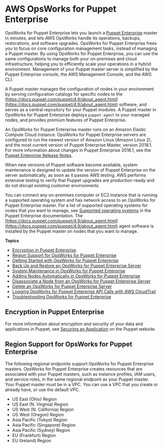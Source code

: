 # AWS OpsWorks for Puppet Enterprise<a name="welcome_opspup"></a>

OpsWorks for Puppet Enterprise lets you launch a [Puppet Enterprise](https://puppet.com/products/puppet-enterprise) master in minutes, and lets AWS OpsWorks handle its operations, backups, restorations, and software upgrades\. OpsWorks for Puppet Enterprise frees you to focus on core configuration management tasks, instead of managing a Puppet master\. By using OpsWorks for Puppet Enterprise, you can use the same configurations to manage both your on\-premises and cloud infrastructure, helping you to efficiently scale your operations in a hybrid environment\. Management of your Puppet master server is simplified by the Puppet Enterprise console, the AWS Management Console, and the AWS CLI\.

A Puppet master manages the configuration of nodes in your environment by serving configuration catalogs for specific nodes to the [https://docs.puppet.com/puppet/4.9/about_agent.html](https://docs.puppet.com/puppet/4.9/about_agent.html) software, and serves as a central repository for your Puppet modules\. A Puppet master in OpsWorks for Puppet Enterprise deploys `puppet-agent` to your managed nodes, and provides premium features of Puppet Enterprise\.

An OpsWorks for Puppet Enterprise master runs on an Amazon Elastic Compute Cloud instance\. OpsWorks for Puppet Enterprise servers are configured to run the newest version of Amazon Linux \(Amazon Linux 2\), and the most current version of Puppet Enterprise Master, version 2018\.1\. For more information about changes in Puppet Enterprise 2018\.1, see the [Puppet Enterprise Release Notes](https://puppet.com/docs/pe/2018.1/release_notes/release_notes.html)\.

When new versions of Puppet software become available, system maintenance is designed to update the version of Puppet Enterprise on the server automatically, as soon as it passes AWS testing\. AWS performs extensive testing to verify that Puppet upgrades are production\-ready and do not disrupt existing customer environments\.

You can connect any on\-premises computer or EC2 instance that is running a supported operating system and has network access to an OpsWorks for Puppet Enterprise master\. For a list of supported operating systems for nodes that you want to manage, see [Supported operating systems](https://docs.puppet.com/pe/latest/sys_req_os.html#puppet-agent-platforms) in the Puppet Enterprise documentation\. The [https://docs.puppet.com/puppet/4.9/about_agent.html](https://docs.puppet.com/puppet/4.9/about_agent.html) agent software is installed by the Puppet master on nodes that you want to manage\.

**Topics**
+ [Encryption in Puppet Enterprise](#opspup-encrypt)
+ [Region Support for OpsWorks for Puppet Enterprise](#opspup-region)
+ [Getting Started with OpsWorks for Puppet Enterprise](gettingstarted-opspup.md)
+ [Back Up and Restore an OpsWorks for Puppet Enterprise Server](opspup-backup-restore.md)
+ [System Maintenance in OpsWorks for Puppet Enterprise](opspup-maintenance.md)
+ [Adding Nodes Automatically in OpsWorks for Puppet Enterprise](opspup-unattend-assoc.md)
+ [Disassociate a Node from an OpsWorks for Puppet Enterprise Server](opspup-disassociate-node.md)
+ [Delete an OpsWorks for Puppet Enterprise Server](opspup-delete-server.md)
+ [Logging OpsWorks for Puppet Enterprise API Calls with AWS CloudTrail](logging-opspup-using-cloudtrail.md)
+ [Troubleshooting OpsWorks for Puppet Enterprise](troubleshoot-opspup.md)

## Encryption in Puppet Enterprise<a name="opspup-encrypt"></a>

For more information about encryption and security of your data and applications in Puppet, see [Securing an Application](https://puppet.com/docs/pipelines-for-apps/free/application-secure.html) on the Puppet website\.

## Region Support for OpsWorks for Puppet Enterprise<a name="opspup-region"></a>

The following regional endpoints support OpsWorks for Puppet Enterprise masters\. OpsWorks for Puppet Enterprise creates resources that are associated with your Puppet masters, such as instance profiles, IAM users, and service roles, in the same regional endpoint as your Puppet master\. Your Puppet master must be in a VPC\. You can use a VPC that you create or already have, or use the default VPC\.
+ US East \(Ohio\) Region
+ US East \(N\. Virginia\) Region
+ US West \(N\. California\) Region
+ US West \(Oregon\) Region
+ Asia Pacific \(Tokyo\) Region
+ Asia Pacific \(Singapore\) Region
+ Asia Pacific \(Sydney\) Region
+ EU \(Frankfurt\) Region
+ EU \(Ireland\) Region